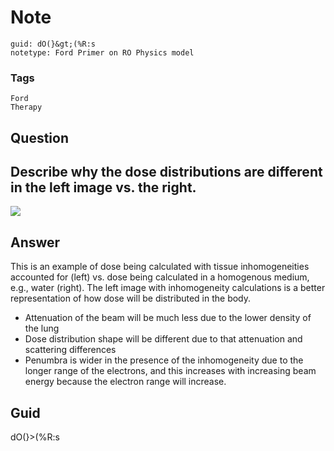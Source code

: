 # Note
```
guid: dO(}&gt;(%R:s
notetype: Ford Primer on RO Physics model
```

### Tags
```
Ford
Therapy
```

## Question
<h2>Describe why the dose distributions are different in the left image vs. the right.</h2><div><img src="paste-73dcdf324177c20cbbd96bd36debbd880432038e.png">
</div>

## Answer
<section>
<p>This is an example of dose being calculated with tissue inhomogeneities accounted for (left) vs. dose being calculated in a homogenous medium, e.g., water (right). The left image with inhomogeneity calculations is a better representation of how dose will be distributed in the body.
</p>
<ul>
<li>Attenuation of the beam will be much less due to the lower density of the lung</li>
<li>Dose distribution shape will be different due to that attenuation and scattering differences</li>
<li>Penumbra is wider in the presence of the inhomogeneity due to the longer range of the electrons, and this increases with increasing beam energy because the electron range will increase.</li></ul>


</section>

## Guid
dO(}>(%R:s

